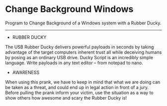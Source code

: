 # Change Background Windows
Program to Change Background of a Windows system with a Rubber Ducky.
--- --- --- --- --

* RUBBER DUCKY

The USB Rubber Ducky delivers powerful payloads in seconds by taking advantage of the target computers inherent trust all while deceiving humans by posing as an ordinary USB drive. Ducky Script is an incredibly simple language. Write payloads in any text editor – from notepad to nano.


* AWARENESS

When using this prank, we have to keep in mind that what we are doing can be taken as a threat, and could end up in legal action in front of a jury. Before pulling the prank inform your victim, use the situation as a way to show others how awesome and scary the Rubber Ducky is!
